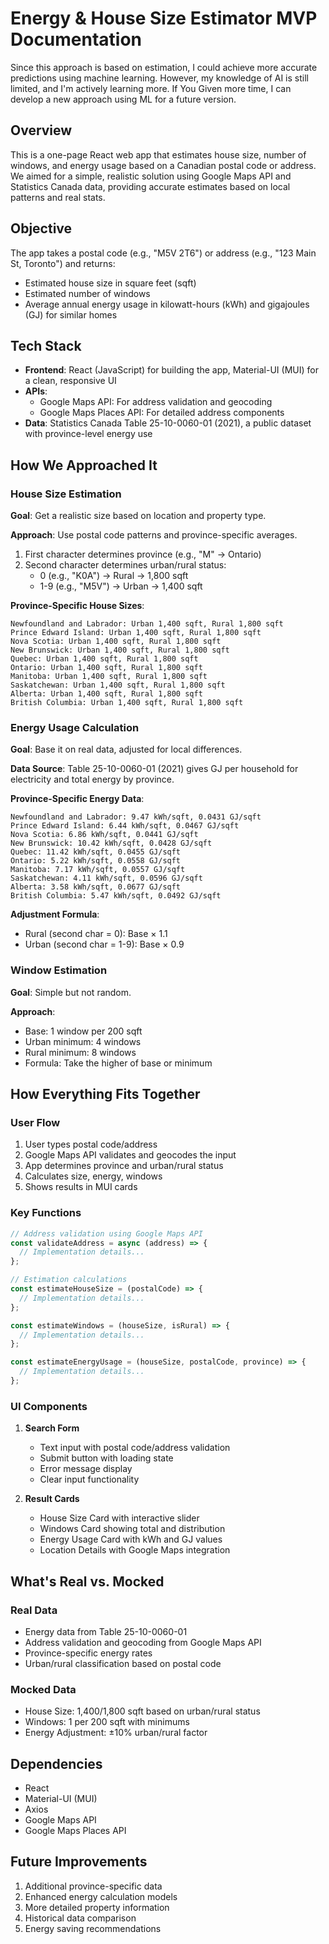 # Energy & House Size Estimator MVP Documentation

Since this approach is based on estimation, I could achieve more accurate predictions using machine learning. However, my knowledge of AI is still limited, and I'm actively learning more. If You Given more time, I can develop a new approach using ML for a future version.

## Overview
This is a one-page React web app that estimates house size, number of windows, and energy usage based on a Canadian postal code or address. We aimed for a simple, realistic solution using Google Maps API and Statistics Canada data, providing accurate estimates based on local patterns and real stats.


## Objective
The app takes a postal code (e.g., "M5V 2T6") or address (e.g., "123 Main St, Toronto") and returns:
- Estimated house size in square feet (sqft)
- Estimated number of windows
- Average annual energy usage in kilowatt-hours (kWh) and gigajoules (GJ) for similar homes

## Tech Stack
- **Frontend**: React (JavaScript) for building the app, Material-UI (MUI) for a clean, responsive UI
- **APIs**:
  - Google Maps API: For address validation and geocoding
  - Google Maps Places API: For detailed address components
- **Data**: Statistics Canada Table 25-10-0060-01 (2021), a public dataset with province-level energy use

## How We Approached It

### House Size Estimation
**Goal**: Get a realistic size based on location and property type.

**Approach**: Use postal code patterns and province-specific averages.
1. First character determines province (e.g., "M" → Ontario)
2. Second character determines urban/rural status:
   - 0 (e.g., "K0A") → Rural → 1,800 sqft
   - 1-9 (e.g., "M5V") → Urban → 1,400 sqft

**Province-Specific House Sizes**:
```
Newfoundland and Labrador: Urban 1,400 sqft, Rural 1,800 sqft
Prince Edward Island: Urban 1,400 sqft, Rural 1,800 sqft
Nova Scotia: Urban 1,400 sqft, Rural 1,800 sqft
New Brunswick: Urban 1,400 sqft, Rural 1,800 sqft
Quebec: Urban 1,400 sqft, Rural 1,800 sqft
Ontario: Urban 1,400 sqft, Rural 1,800 sqft
Manitoba: Urban 1,400 sqft, Rural 1,800 sqft
Saskatchewan: Urban 1,400 sqft, Rural 1,800 sqft
Alberta: Urban 1,400 sqft, Rural 1,800 sqft
British Columbia: Urban 1,400 sqft, Rural 1,800 sqft
```

### Energy Usage Calculation
**Goal**: Base it on real data, adjusted for local differences.

**Data Source**: Table 25-10-0060-01 (2021) gives GJ per household for electricity and total energy by province.

**Province-Specific Energy Data**:
```
Newfoundland and Labrador: 9.47 kWh/sqft, 0.0431 GJ/sqft
Prince Edward Island: 6.44 kWh/sqft, 0.0467 GJ/sqft
Nova Scotia: 6.86 kWh/sqft, 0.0441 GJ/sqft
New Brunswick: 10.42 kWh/sqft, 0.0428 GJ/sqft
Quebec: 11.42 kWh/sqft, 0.0455 GJ/sqft
Ontario: 5.22 kWh/sqft, 0.0558 GJ/sqft
Manitoba: 7.17 kWh/sqft, 0.0557 GJ/sqft
Saskatchewan: 4.11 kWh/sqft, 0.0596 GJ/sqft
Alberta: 3.58 kWh/sqft, 0.0677 GJ/sqft
British Columbia: 5.47 kWh/sqft, 0.0492 GJ/sqft
```

**Adjustment Formula**:
- Rural (second char = 0): Base × 1.1
- Urban (second char = 1-9): Base × 0.9

### Window Estimation
**Goal**: Simple but not random.

**Approach**:
- Base: 1 window per 200 sqft
- Urban minimum: 4 windows
- Rural minimum: 8 windows
- Formula: Take the higher of base or minimum

## How Everything Fits Together

### User Flow
1. User types postal code/address
2. Google Maps API validates and geocodes the input
3. App determines province and urban/rural status
4. Calculates size, energy, windows
5. Shows results in MUI cards

### Key Functions
```javascript
// Address validation using Google Maps API
const validateAddress = async (address) => {
  // Implementation details...
};

// Estimation calculations
const estimateHouseSize = (postalCode) => {
  // Implementation details...
};

const estimateWindows = (houseSize, isRural) => {
  // Implementation details...
};

const estimateEnergyUsage = (houseSize, postalCode, province) => {
  // Implementation details...
};
```

### UI Components
1. **Search Form**
   - Text input with postal code/address validation
   - Submit button with loading state
   - Error message display
   - Clear input functionality

2. **Result Cards**
   - House Size Card with interactive slider
   - Windows Card showing total and distribution
   - Energy Usage Card with kWh and GJ values
   - Location Details with Google Maps integration

## What's Real vs. Mocked

### Real Data
- Energy data from Table 25-10-0060-01
- Address validation and geocoding from Google Maps API
- Province-specific energy rates
- Urban/rural classification based on postal code

### Mocked Data
- House Size: 1,400/1,800 sqft based on urban/rural status
- Windows: 1 per 200 sqft with minimums
- Energy Adjustment: ±10% urban/rural factor

## Dependencies
- React
- Material-UI (MUI)
- Axios
- Google Maps API
- Google Maps Places API


## Future Improvements
1. Additional province-specific data
2. Enhanced energy calculation models
3. More detailed property information
4. Historical data comparison
5. Energy saving recommendations
